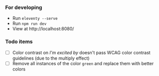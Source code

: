 ### For developing

- Run `eleventy --serve`
- Run `npm run dev`
- View at http://localhost:8080/

### Todo items

- [ ] Color contrast on _I'm excited by_ doesn't pass WCAG color contrast guidelines (due to the multiply effect)
- [ ] Remove all instances of the color `green` and replace them with better colors
